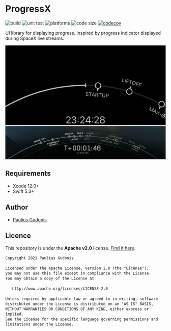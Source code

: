# ProgressX

![build](https://github.com/nakkht/progressx/workflows/Build/badge.svg)
![unit test](https://github.com/nakkht/progressx/workflows/Unit%20test/badge.svg)
![platforms](https://img.shields.io/badge/platforms-iOS%20%7C%20macOS%20%7C%20tvOS%20%7C%20watchOS-brightgreen)
![code size](https://img.shields.io/github/languages/code-size/nakkht/progressx?color=brightgreen)
[![codecov](https://codecov.io/gh/nakkht/progressx/branch/develop/graph/badge.svg)](https://codecov.io/gh/nakkht/progressx)

UI library for displaying progress. Inspired by progress indicator displayed during SpaceX live streams.

![progressx-gif](Preview/progressx.gif)
![spacex](Preview/spacex.png)

## Requirements

- Xcode 12.0+
- Swift 5.3+

## Author
* [Paulius Gudonis](https://pgu.dev)

## Licence
This repository is under the **Apache v2.0** license. [Find it here](https://github.com/nakkht/progressx/blob/main/LICENSE).

    Copyright 2021 Paulius Gudonis

    Licensed under the Apache License, Version 2.0 (the "License");
    you may not use this file except in compliance with the License.
    You may obtain a copy of the License at

       http://www.apache.org/licenses/LICENSE-2.0

    Unless required by applicable law or agreed to in writing, software
    distributed under the License is distributed on an "AS IS" BASIS,
    WITHOUT WARRANTIES OR CONDITIONS OF ANY KIND, either express or implied.
    See the License for the specific language governing permissions and
    limitations under the License.
